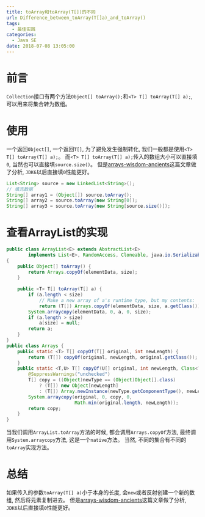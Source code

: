 ```yaml
---
title: toArray和toArray(T[])的不同
url: Difference_between_toArray(T[]a)_and_toArray()
tags:
  - 最佳实践
categories:
  - Java SE
date: 2018-07-08 13:05:00
---
```


# 前言
`Collection`接口有两个方法`Object[] toArray();`和`<T> T[] toArray(T[] a);`, 可以用来将集合转为数组。

<!-- more -->

# 使用
一个返回`Object[]`, 一个返回`T[]`, 为了避免发生强制转化, 我们一般都是使用`<T> T[] toArray(T[] a);`。
而`<T> T[] toArray(T[] a);`传入的数组大小可以直接填`0`, 当然也可以直接填`source.size()`。
但是[arrays-wisdom-ancients](https://shipilev.net/blog/2016/arrays-wisdom-ancients/)这篇文章做了分析, `JDK6`以后直接填`0`性能更好。

```java
List<String> source = new LinkedList<String>();
// 填充数据
String[] array1 = (Object[]) source.toArray();
String[] array2 = source.toArray(new String[0]);
String[] array3 = source.toArray(new String[source.size()]);
```

# 查看ArrayList的实现

```java
public class ArrayList<E> extends AbstractList<E>
        implements List<E>, RandomAccess, Cloneable, java.io.Serializable
{
    public Object[] toArray() {
        return Arrays.copyOf(elementData, size);
    }
        
    public <T> T[] toArray(T[] a) {
        if (a.length < size)
            // Make a new array of a's runtime type, but my contents:
            return (T[]) Arrays.copyOf(elementData, size, a.getClass());
        System.arraycopy(elementData, 0, a, 0, size);
        if (a.length > size)
            a[size] = null;
        return a;
    }
}
public class Arrays {
    public static <T> T[] copyOf(T[] original, int newLength) {
        return (T[]) copyOf(original, newLength, original.getClass());
    }
    public static <T,U> T[] copyOf(U[] original, int newLength, Class<? extends T[]> newType) {
        @SuppressWarnings("unchecked")
        T[] copy = ((Object)newType == (Object)Object[].class)
            ? (T[]) new Object[newLength]
            : (T[]) Array.newInstance(newType.getComponentType(), newLength);
        System.arraycopy(original, 0, copy, 0,
                         Math.min(original.length, newLength));
        return copy;
    }
}
```
当我们调用`ArrayList.toArray`方法的时候, 都会调用`Arrays.copyOf`方法, 最终调用`System.arraycopy`方法, 这是一个`native`方法。
当然, 不同的集合有不同的`toArray`实现方法。

# 总结
如果传入的参数`toArray(T[] a)`小于本身的长度, 会`new`或者反射创建一个新的数组, 然后将元素复制进去。
但是[arrays-wisdom-ancients](https://shipilev.net/blog/2016/arrays-wisdom-ancients/)这篇文章做了分析, `JDK6`以后直接填`0`性能更好。

